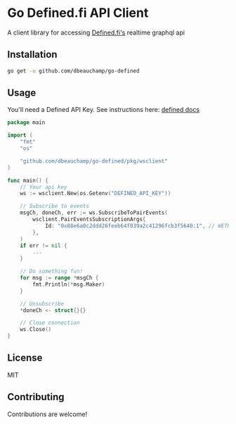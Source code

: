 # Go Defined.fi API Client

A client library for accessing [Defined.fi's](www.defined.fi) realtime graphql api

## Installation

```bash
go get -u github.com/dbeauchamp/go-defined
```

## Usage
You'll need a Defined API Key. See instructions here: [defined docs](www.defined.fi)

```go
package main

import (
	"fmt"
	"os"

	"github.com/dbeauchamp/go-defined/pkg/wsclient"
)

func main() {
	// Your api key
	ws := wsclient.New(os.Getenv("DEFINED_API_KEY"))

	// Subscribe to events
	msgCh, doneCh, err := ws.SubscribeToPairEvents(
		wsclient.PairEventsSubscriptionArgs{
			Id: "0x88e6a0c2ddd26feeb64f039a2c41296fcb3f5640:1", // WETH/USDC
		},
	)
	if err != nil {
		...
	}

	// Do something fun!
	for msg := range *msgCh {
		fmt.Println(*msg.Maker)
	}

	// Unsubscribe
	*doneCh <- struct{}{}

	// Close connection
	ws.Close()
}
```

## License
MIT

## Contributing
Contributions are welcome!
